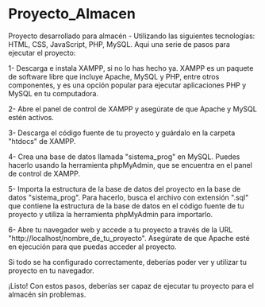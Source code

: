 # Proyecto_Almacen
Proyecto desarrollado para almacén - Utilizando las siguientes tecnologías: HTML, CSS, JavaScript, PHP, MySQL. 
Aqui una serie de pasos para ejecutar el proyecto:

1- Descarga e instala XAMPP, si no lo has hecho ya. XAMPP es un paquete de software libre que incluye Apache, MySQL y PHP, entre otros componentes, y es una opción popular para ejecutar aplicaciones PHP y MySQL en tu computadora.

2- Abre el panel de control de XAMPP y asegúrate de que Apache y MySQL estén activos.

3- Descarga el código fuente de tu proyecto y guárdalo en la carpeta "htdocs" de XAMPP.

4- Crea una base de datos llamada "sistema_prog" en MySQL. Puedes hacerlo usando la herramienta phpMyAdmin, que se encuentra en el panel de control de XAMPP.

5- Importa la estructura de la base de datos del proyecto en la base de datos "sistema_prog". Para hacerlo, busca el archivo con extensión ".sql" que contiene la estructura de la base de datos en el código fuente de tu proyecto y utiliza la herramienta phpMyAdmin para importarlo.

6- Abre tu navegador web y accede a tu proyecto a través de la URL "http://localhost/nombre_de_tu_proyecto". Asegúrate de que Apache esté en ejecución para que puedas acceder al proyecto.

Si todo se ha configurado correctamente, deberías poder ver y utilizar tu proyecto en tu navegador.

¡Listo! Con estos pasos, deberías ser capaz de ejecutar tu proyecto para el almacén sin problemas.
